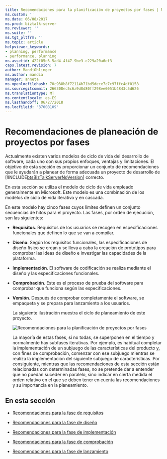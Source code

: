```yaml
---
title: Recomendaciones para la planificación de proyectos por fases | Microsoft Docs
ms.custom: ''
ms.date: 06/08/2017
ms.prod: biztalk-server
ms.reviewer: ''
ms.suite: ''
ms.tgt_pltfrm: ''
ms.topic: article
helpviewer_keywords:
- planning, performance
- performance, planning
ms.assetid: 422f05e3-5ad4-4f47-9be3-c229a20a6ef3
caps.latest.revision: 7
author: MandiOhlinger
ms.author: mandia
manager: anneta
ms.openlocfilehash: 70c938b8f72114b71bd5dece7c7c97ffc4df0158
ms.sourcegitcommit: 266308ec5c6a9d8d80ff298ee6051b4843c5d626
ms.translationtype: MT
ms.contentlocale: es-ES
ms.lasthandoff: 06/27/2018
ms.locfileid: "37008109"
---
```

# <a name="project-planning-recommendations-by-phase"></a>Recomendaciones de planeación de proyectos por fases
Actualmente existen varios modelos de ciclo de vida del desarrollo de software, cada uno con sus propios enfoques, ventajas y limitaciones. El objetivo de esta sección es proporcionar un conjunto de recomendaciones que le ayudarán a planear de forma adecuada un proyecto de desarrollo de [!INCLUDE[btsBizTalkServerNoVersion](../includes/btsbiztalkservernoversion-md.md)] correcto.  
  
 En esta sección se utiliza el modelo de ciclo de vida empleado generalmente en Microsoft. Este modelo es una combinación de los modelos de ciclo de vida iterativo y en cascada.  
  
 En este modelo hay cinco fases cuyos límites definen un conjunto secuencias de hitos para el proyecto. Las fases, por orden de ejecución, son las siguientes:  
  
- **Requisitos**. Requisitos de los usuarios se recogen en especificaciones funcionales que definen lo que se van a compilar.  
  
- **Diseño**. Según los requisitos funcionales, las especificaciones de diseño físico se crean y se lleva a cabo la creación de prototipos para comprobar las ideas de diseño e investigar las capacidades de la plataforma.  
  
- **Implementación**. El software de codificación se realiza mediante el diseño y las especificaciones funcionales.  
  
- **Comprobación**. Este es el proceso de prueba del software para comprobar que funciona según las especificaciones.  
  
- **Versión**. Después de comprobar completamente el software, se empaqueta y se prepara para lanzamiento a los usuarios.  
  
  La siguiente ilustración muestra el ciclo de planeamiento de este proyecto.  
  
  ![Recomendaciones para la planificación de proyectos por fases](../core/media/planningbyphase.gif "PlanningByPhase")  
  
  La mayoría de estas fases, si no todas, se superponen en el tiempo y normalmente hay subfases iterativas. Por ejemplo, es habitual completar la implementación de un subjuego de las características del producto y, con fines de comprobación, comenzar con ese subjuego mientras se realiza la implementación del siguiente subjuego de características. Por consiguiente, mientras que las recomendaciones de esta sección están relacionadas con determinadas fases, no se pretende dar a entender que no puedan suceder en paralelo, sino indicar en cierta medida el orden relativo en el que se deben tener en cuenta las recomendaciones y su importancia en la planeamiento.  
  
## <a name="in-this-section"></a>En esta sección  
  
-   [Recomendaciones para la fase de requisitos](../core/requirements-phase-recommendations.md)  
  
-   [Recomendaciones para la fase de diseño](../core/design-phase-recommendations.md)  
  
-   [Recomendaciones para la fase de implementación](../core/implementation-phase-recommendations.md)  
  
-   [Recomendaciones para la fase de comprobación](../core/verification-phase-recommendations.md)  
  
-   [Recomendaciones para la fase de lanzamiento](../core/release-phase-recommendations.md)